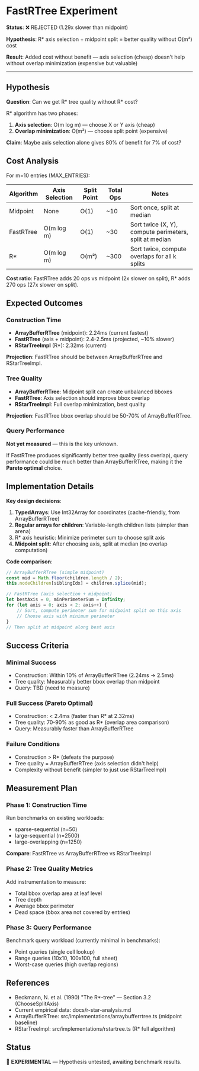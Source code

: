 # FastRTree Experiment

**Status**: ❌ REJECTED (1.29x slower than midpoint)

**Hypothesis**: R* axis selection + midpoint split = better quality without O(m²) cost

**Result**: Added cost without benefit — axis selection (cheap) doesn't help without overlap minimization (expensive but valuable)

---

## Hypothesis

**Question**: Can we get R* tree quality without R* cost?

R* algorithm has two phases:

1. **Axis selection**: O(m log m) — choose X or Y axis (cheap)
2. **Overlap minimization**: O(m²) — choose split point (expensive)

**Claim**: Maybe axis selection alone gives 80% of benefit for 7% of cost?

## Cost Analysis

For m=10 entries (MAX_ENTRIES):

| Algorithm | Axis Selection | Split Point | Total Ops | Notes                                                  |
| --------- | -------------- | ----------- | --------- | ------------------------------------------------------ |
| Midpoint  | None           | O(1)        | ~10       | Sort once, split at median                             |
| FastRTree | O(m log m)     | O(1)        | ~30       | Sort twice (X, Y), compute perimeters, split at median |
| R*        | O(m log m)     | O(m²)       | ~300      | Sort twice, compute overlaps for all k splits          |

**Cost ratio**: FastRTree adds 20 ops vs midpoint (2x slower on split), R* adds 270 ops (27x slower on split).

## Expected Outcomes

### Construction Time

- **ArrayBufferRTree** (midpoint): 2.24ms (current fastest)
- **FastRTree** (axis + midpoint): 2.4-2.5ms (projected, ~10% slower)
- **RStarTreeImpl** (R*): 2.32ms (current)

**Projection**: FastRTree should be between ArrayBufferRTree and RStarTreeImpl.

### Tree Quality

- **ArrayBufferRTree**: Midpoint split can create unbalanced bboxes
- **FastRTree**: Axis selection should improve bbox overlap
- **RStarTreeImpl**: Full overlap minimization, best quality

**Projection**: FastRTree bbox overlap should be 50-70% of ArrayBufferRTree.

### Query Performance

**Not yet measured** — this is the key unknown.

If FastRTree produces significantly better tree quality (less overlap), query performance could be much better than ArrayBufferRTree, making it the **Pareto optimal** choice.

## Implementation Details

**Key design decisions**:

1. **TypedArrays**: Use Int32Array for coordinates (cache-friendly, from ArrayBufferRTree)
2. **Regular arrays for children**: Variable-length children lists (simpler than arena)
3. R* axis heuristic: Minimize perimeter sum to choose split axis
4. **Midpoint split**: After choosing axis, split at median (no overlap computation)

**Code comparison**:

```typescript
// ArrayBufferRTree (simple midpoint)
const mid = Math.floor(children.length / 2);
this.nodeChildren[siblingIdx] = children.splice(mid);

// FastRTree (axis selection + midpoint)
let bestAxis = 0, minPerimeterSum = Infinity;
for (let axis = 0; axis < 2; axis++) {
	// Sort, compute perimeter sum for midpoint split on this axis
	// Choose axis with minimum perimeter
}
// Then split at midpoint along best axis
```

## Success Criteria

### Minimal Success

- Construction: Within 10% of ArrayBufferRTree (2.24ms → 2.5ms)
- Tree quality: Measurably better bbox overlap than midpoint
- Query: TBD (need to measure)

### Full Success (Pareto Optimal)

- Construction: < 2.4ms (faster than R* at 2.32ms)
- Tree quality: 70-90% as good as R* (overlap area comparison)
- Query: Measurably faster than ArrayBufferRTree

### Failure Conditions

- Construction > R* (defeats the purpose)
- Tree quality = ArrayBufferRTree (axis selection didn't help)
- Complexity without benefit (simpler to just use RStarTreeImpl)

## Measurement Plan

### Phase 1: Construction Time

Run benchmarks on existing workloads:

- sparse-sequential (n=50)
- large-sequential (n=2500)
- large-overlapping (n=1250)

**Compare**: FastRTree vs ArrayBufferRTree vs RStarTreeImpl

### Phase 2: Tree Quality Metrics

Add instrumentation to measure:

- Total bbox overlap area at leaf level
- Tree depth
- Average bbox perimeter
- Dead space (bbox area not covered by entries)

### Phase 3: Query Performance

Benchmark query workload (currently minimal in benchmarks):

- Point queries (single cell lookup)
- Range queries (10x10, 100x100, full sheet)
- Worst-case queries (high overlap regions)

## References

- Beckmann, N. et al. (1990) "The R*-tree" — Section 3.2 (ChooseSplitAxis)
- Current empirical data: docs/r-star-analysis.md
- ArrayBufferRTree: src/implementations/arraybufferrtree.ts (midpoint baseline)
- RStarTreeImpl: src/implementations/rstartree.ts (R* full algorithm)

## Status

🔬 **EXPERIMENTAL** — Hypothesis untested, awaiting benchmark results.
